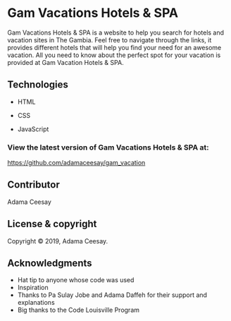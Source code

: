 # Gam Vacations Hotels & SPA

Gam Vacations Hotels & SPA is a website to help you search for hotels and vacation sites in The Gambia. Feel free to navigate through the links, it provides different hotels that will help you find your need for an awesome vacation. All you need to know about the perfect spot for your vacation is provided at Gam Vacation Hotels & SPA.


## Technologies

- HTML

- CSS

- JavaScript


### View the latest version of Gam Vacations Hotels & SPA at:

https://github.com/adamaceesay/gam_vacation


## Contributor

 Adama Ceesay


## License & copyright

<div class="footer">
        Copyright &copy; 2019, Adama Ceesay.
    </div>

## Acknowledgments

 - Hat tip to anyone whose code was used
 - Inspiration
 - Thanks to Pa Sulay Jobe and Adama Daffeh for their support and explanations
 - Big thanks to the Code Louisville Program